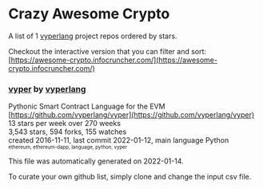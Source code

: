 # Crazy Awesome Crypto
A list of 1 [vyperlang](https://github.com/vyperlang) project repos ordered by stars.  

Checkout the interactive version that you can filter and sort: 
[https://awesome-crypto.infocruncher.com/](https://awesome-crypto.infocruncher.com/)  


### [vyper](https://github.com/vyperlang/vyper) by [vyperlang](https://github.com/vyperlang)  
Pythonic Smart Contract Language for the EVM  
[https://github.com/vyperlang/vyper](https://github.com/vyperlang/vyper)  
13 stars per week over 270 weeks  
3,543 stars, 594 forks, 155 watches  
created 2016-11-11, last commit 2022-01-12, main language Python  
<sub><sup>ethereum, ethereum-dapp, language, python, vyper</sup></sub>


This file was automatically generated on 2022-01-14.  

To curate your own github list, simply clone and change the input csv file.  